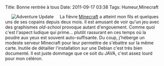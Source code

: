 Title: Bonne rentrée à tous
Date: 2011-09-17 03:38
Tags: Humeur,Minecraft



 <img src="images/05x/adventure_update.tb.png" alt="Adventure Update"
title="Adventure Update" style="float:left; margin: 0px 20px" checked="true" />
La fièvre [Minecraft](http://www.minecraft.net/) a atteint mon fils et quelques
uns de ses copains depuis deux mois. Il est amusant de voir qu'un jeu avec des
graphismes *old-school* provoque autant d'engouement. Comme quoi c'est l'aspect
ludique qui prime... plutôt rassurant en ces temps où la poudre aux yeux est
souvent auto-suffisante. Du coup, j'héberge un modeste serveur Minecraft pour
leur permettre de s'ébattre sur la même carte. Inutile de détailler
l'installation sur une Debian c'est très bien documenté. Il est juste dommage
que ce soit du JAVA, c'est assez lourd pour mon céléron.
